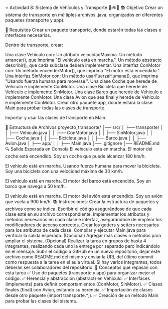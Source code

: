⭐ Actividad 8: Sistema de Vehículos y Transporte 🚗🚲🚢
📚 Objetivo
Crear un sistema de transporte en múltiples archivos .java, organizados en diferentes paquetes (transporte y app).

📌 Requisitos
Crear un paquete transporte, donde estarán todas las clases e interfaces necesarias.

Dentro de transporte, crear:

Una clase Vehiculo con:
Un atributo velocidadMaxima.
Un método arrancar(), que imprima "El vehículo está en marcha.".
Un método abstracto describir(), que cada subclase deberá implementar.
Una interfaz ConMotor con:
Un método encenderMotor(), que imprima "El motor está encendido.".
Una interfaz SinMotor con:
Un método usarFuerzaHumana(), que imprima "Usando fuerza humana para moverse.".
Una clase Coche que herede de Vehiculo e implemente ConMotor.
Una clase Bicicleta que herede de Vehiculo e implemente SinMotor.
Una clase Barco que herede de Vehiculo e implemente ConMotor.
Una clase Avion que sea final y herede de Vehiculo e implemente ConMotor.
Crear otro paquete app, donde estará la clase Main para probar todas las clases de transporte.

Importar y usar las clases de transporte en Main.

📂 Estructura de Archivos
proyecto_transporte/
│── src/
│   ├── transporte/
│   │   ├── Vehiculo.java
│   │   ├── ConMotor.java
│   │   ├── SinMotor.java
│   │   ├── Coche.java
│   │   ├── Bicicleta.java
│   │   ├── Barco.java
│   │   ├── Avion.java
│   ├── app/
│   │   ├── Main.java
│── .gitignore 
│── README.md
🔍 Salida Esperada en Consola
El vehículo está en marcha.
El motor del coche está encendido.
Soy un coche que puede alcanzar 180 km/h.

El vehículo está en marcha.
Usando fuerza humana para mover la bicicleta.
Soy una bicicleta con una velocidad máxima de 30 km/h.

El vehículo está en marcha.
El motor del barco está encendido.
Soy un barco que navega a 50 km/h.

El vehículo está en marcha.
El motor del avión está encendido.
Soy un avión que vuela a 900 km/h.
📚 Instrucciones:
Crear la estructura de paquetes y archivos como se indica.
Escribir el código asegurándose de que cada clase esté en su archivo correspondiente.
Implementar los atributos y métodos necesarios en cada clase e interfaz, asegurándose de emplear los modificadores de acceso correctos.
Crear los getters y setters necesarios para los atributos de cada clase.
Compilar y ejecutar Main.java para verificar la salida esperada.
(Opcional) Agregar más clases o métodos para ampliar el sistema.
(Opcional) Realizar la tarea en grupos de hasta 4 integrantes, realizando cada uno la entrega por separado pero indicándolo en el mensaje.
Subir el código a GitHub en un nuevo repositorio, dejar este archivo como README.md del mismo y enviar la URL del último commit como respuesta a la tarea en el aula virtual. Si hay varios integrantes, todos deberán ser colaboradores del repositorio.
🔄 Conceptos que repasan con esta tarea
✅ Uso de paquetes (transporte y app) para organizar mejor el código.
✅ Herencia y abstracción (abstract) en Vehiculo.
✅ Interfaces (implements) para definir comportamientos (ConMotor, SinMotor).
✅ Clases finales (final) con Avion, evitando su herencia.
✅ Importación de clases desde otro paquete (import transporte.*;).
✅ Creación de un método Main para probar las clases del sistema.